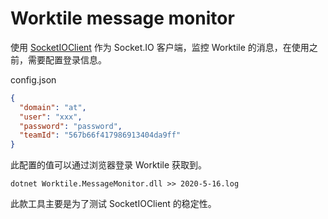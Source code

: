 # Worktile message monitor

使用 [SocketIOClient](https://github.com/doghappy/socket.io-client-csharp) 作为 Socket.IO 客户端，监控 Worktile 的消息，在使用之前，需要配置登录信息。

config.json

```json
{
  "domain": "at",
  "user": "xxx",
  "password": "password",
  "teamId": "567b66f417986913404da9ff"
}

```

此配置的值可以通过浏览器登录 Worktile 获取到。

```
dotnet Worktile.MessageMonitor.dll >> 2020-5-16.log
```

此款工具主要是为了测试 SocketIOClient 的稳定性。
